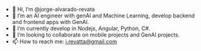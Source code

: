 - 👋 Hi, I’m @jorge-alvarado-revata
- 👀 I’m an AI engineer with genAI and Machine Learning, develop backend and frontend apps with GenAI.
- 🌱 I’m currently develop in Nodejs, Angular, Python, C#.
- 💞️ I’m looking to collaborate on mobile projects and GenAI projects.
- 📫 How to reach me: j.revatta@gmail.com

<!---
jorge-alvarado-revata/jorge-alvarado-revata is a ✨ special ✨ repository because its `README.md` (this file) appears on your GitHub profile.
You can click the Preview link to take a look at your changes.
--->
